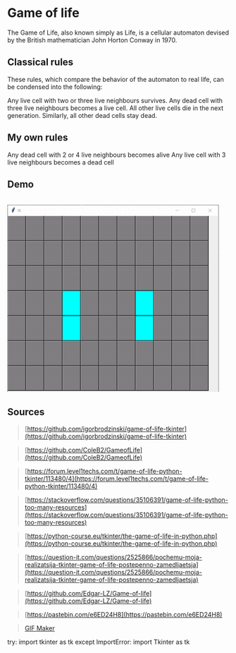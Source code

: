 # Game of life
The Game of Life, also known simply as Life, is a cellular automaton devised by the British mathematician John Horton Conway in 1970.

## Classical rules

These rules, which compare the behavior of the automaton to real life, can be condensed into the following:

Any live cell with two or three live neighbours survives.
Any dead cell with three live neighbours becomes a live cell.
All other live cells die in the next generation. Similarly, all other dead cells stay dead.

## My own rules

Any dead cell with 2 or 4 live neighbours becomes alive
Any live cell with 3 live neighbours becomes a dead cell


## Demo

<br>
<img src='cells.gif' />


## Sources

> [https://github.com/igorbrodzinski/game-of-life-tkinter](https://github.com/igorbrodzinski/game-of-life-tkinter)

> [https://github.com/ColeB2/GameofLife](https://github.com/ColeB2/GameofLife)

> [https://forum.level1techs.com/t/game-of-life-python-tkinter/113480/4](https://forum.level1techs.com/t/game-of-life-python-tkinter/113480/4)

> [https://stackoverflow.com/questions/35106391/game-of-life-python-too-many-resources](https://stackoverflow.com/questions/35106391/game-of-life-python-too-many-resources)

> [https://python-course.eu/tkinter/the-game-of-life-in-python.php](https://python-course.eu/tkinter/the-game-of-life-in-python.php)

> [https://question-it.com/questions/2525866/pochemu-moja-realizatsija-tkinter-game-of-life-postepenno-zamedljaetsja](https://question-it.com/questions/2525866/pochemu-moja-realizatsija-tkinter-game-of-life-postepenno-zamedljaetsja)

> [https://github.com/Edgar-LZ/Game-of-life](https://github.com/Edgar-LZ/Game-of-life)

> [https://pastebin.com/e6ED24H8](https://pastebin.com/e6ED24H8)

> [GIF Maker](https://ezgif.com/)

try:
    import tkinter as tk
except ImportError:
    import Tkinter as tk